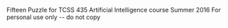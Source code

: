 Fifteen Puzzle for TCSS 435 Artificial Intelligence course Summer 2016
For personal use only -- do not copy
